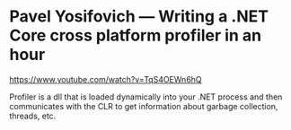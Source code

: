 # Pavel Yosifovich — Writing a .NET Core cross platform profiler in an hour
https://www.youtube.com/watch?v=TqS4OEWn6hQ


Profiler is a dll that is loaded dynamically into your .NET process and then communicates with the CLR to get information about garbage collection, threads, etc.
